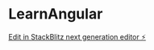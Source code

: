 # LearnAngular

[Edit in StackBlitz next generation editor ⚡️](https://stackblitz.com/~/github.com/iwansafwan/LearnAngular)